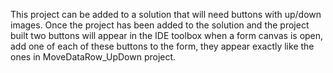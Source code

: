 ﻿This project can be added to a solution that will need buttons with up/down images.
Once the project has been added to the solution and the project built two buttons
will appear in the IDE toolbox when a form canvas is open, add one of each of these
buttons to the form, they appear exactly like the ones in MoveDataRow_UpDown project.